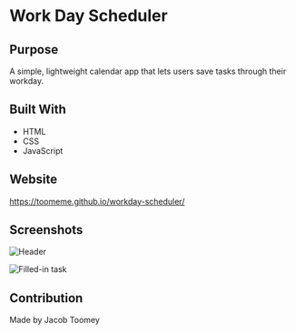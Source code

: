 # Work Day Scheduler

## Purpose
A simple, lightweight calendar app that lets users save tasks through their workday. 

## Built With
* HTML
* CSS
* JavaScript

## Website
https://toomeme.github.io/workday-scheduler/

## Screenshots
![Header](https://i.imgur.com/9oOSAv0.png)

![Filled-in task](https://i.imgur.com/VSVRa6u.png)

## Contribution
Made by Jacob Toomey
